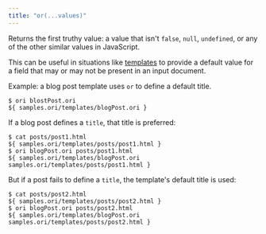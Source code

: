 ```yaml
---
title: "or(...values)"
---
```


Returns the first truthy value: a value that isn't `false`, `null`, `undefined`, or any of the other similar values in JavaScript.

This can be useful in situations like [templates](/language/templates.html) to provide a default value for a field that may or may not be present in an input document.

Example: a blog post template uses `or` to define a default title.

```console
$ ori blostPost.ori
${ samples.ori/templates/blogPost.ori }
```

If a blog post defines a `title`, that title is preferred:

```console
$ cat posts/post1.html
${ samples.ori/templates/posts/post1.html }
$ ori blogPost.ori posts/post1.html
${ samples.ori/templates/blogPost.ori samples.ori/templates/posts/post1.html }
```

But if a post fails to define a `title`, the template's default title is used:

```console
$ cat posts/post2.html
${ samples.ori/templates/posts/post2.html }
$ ori blogPost.ori posts/post2.html
${ samples.ori/templates/blogPost.ori samples.ori/templates/posts/post2.html }
```
